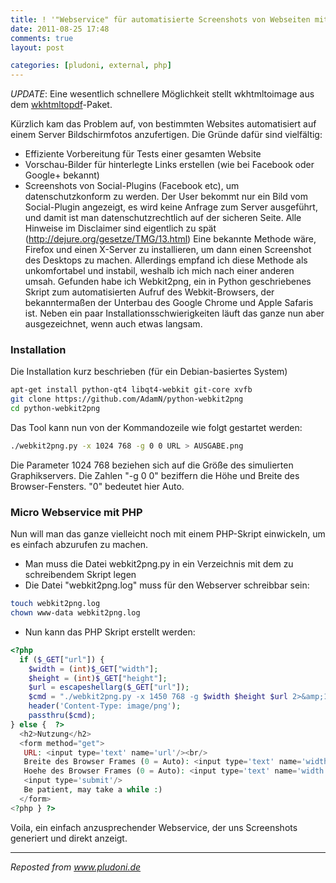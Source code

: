 ```yaml
---
title: ! '"Webservice" für automatisierte Screenshots von Webseiten mit PHP und Webkit'
date: 2011-08-25 17:48
comments: true
layout: post

categories: [pludoni, external, php]
---
```


*UPDATE*: Eine wesentlich schnellere Möglichkeit stellt wkhtmltoimage aus dem [wkhtmltopdf](https://code.google.com/p/wkhtmltopdf/)-Paket.

 Kürzlich kam das Problem auf, von bestimmten Websites automatisiert auf einem Server Bildschirmfotos anzufertigen. Die Gründe dafür sind vielfältig:

* Effiziente Vorbereitung für Tests einer gesamten Website
* Vorschau-Bilder für hinterlegte Links erstellen (wie bei Facebook oder Google+ bekannt)
* Screenshots von Social-Plugins (Facebook etc), um datenschutzkonform zu werden. Der User bekommt nur ein Bild vom Social-Plugin angezeigt, es wird keine Anfrage zum Server ausgeführt, und damit ist man datenschutzrechtlich auf der sicheren Seite. Alle Hinweise im Disclaimer sind eigentlich zu spät (http://dejure.org/gesetze/TMG/13.html)
 Eine bekannte Methode wäre, Firefox und einen X-Server zu installieren, um dann einen Screenshot des Desktops zu machen. Allerdings empfand ich diese Methode als unkomfortabel und instabil, weshalb ich mich nach einer anderen umsah.
 Gefunden habe ich Webkit2png, ein in Python geschriebenes Skript zum automatisierten Aufruf des Webkit-Browsers, der bekanntermaßen der Unterbau des Google Chrome und Apple Safaris ist. Neben ein paar Installationsschwierigkeiten läuft das ganze nun aber ausgezeichnet, wenn auch etwas langsam.
<h3>Installation</h3>
 Die Installation kurz beschrieben (für ein Debian-basiertes System)


```bash
apt-get install python-qt4 libqt4-webkit git-core xvfb
git clone https://github.com/AdamN/python-webkit2png
cd python-webkit2png
```


Das Tool kann nun von der Kommandozeile wie folgt gestartet werden:


```bash
./webkit2png.py -x 1024 768 -g 0 0 URL > AUSGABE.png
```

 Die Parameter 1024 768 beziehen sich auf die Größe des simulierten Graphikservers. Die Zahlen "-g 0 0" beziffern die Höhe und Breite des Browser-Fensters. "0" bedeutet hier Auto.

### Micro Webservice mit PHP
 Nun will man das ganze vielleicht noch mit einem PHP-Skript einwickeln, um es einfach abzurufen zu machen.

*  Man muss die Datei webkit2png.py in ein Verzeichnis mit dem zu schreibendem Skript legen
*  Die Datei "webkit2png.log" muss für den Webserver schreibbar sein:

```bash
touch webkit2png.log
chown www-data webkit2png.log
```

* Nun kann das PHP Skript erstellt werden:


```php
<?php
  if ($_GET["url"]) {
    $width = (int)$_GET["width"];
    $height = (int)$_GET["height"];
    $url = escapeshellarg($_GET["url"]);
    $cmd = "./webkit2png.py -x 1450 768 -g $width $height $url 2>&amp;1";
    header('Content-Type: image/png');
    passthru($cmd);
} else {  ?>
  <h2>Nutzung</h2>
  <form method="get">
   URL: <input type='text' name='url'/><br/>
   Breite des Browser Frames (0 = Auto): <input type='text' name='width' value='0'/><br/>
   Hoehe des Browser Frames (0 = Auto): <input type='text' name='width' value='0'/><br/>
   <input type='submit'/>
   Be patient, may take a while :)
  </form>
<?php } ?>
```

Voila, ein einfach anzusprechender Webservice, der uns Screenshots generiert und direkt anzeigt.

---
<i>Reposted from <a href='http://www.pludoni.de/node/1052' rel='canonical'>www.pludoni.de</a></i>
